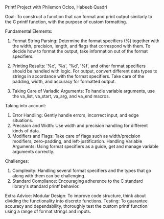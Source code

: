 Printf Project with Philemon Ocloo, Habeeb Quadri

Goal: To construct a function that can format and print output similarly to the C printf function, with the purpose of custom formatting.

Fundamental Elements:
1. Format String Parsing:
Determine the format specifiers (%) together with the width, precision, length, and flags that correspond with them.
To decide how to format the output, take information out of the format specifiers.

2. Printing Results:
'%c', '%s', '%d', '%f', and other format specifiers should be handled with logic.
For output, convert different data types to strings in accordance with the format specifiers.
Take care of the padding, width, and accuracy for formatted output.

3. Taking Care of Variadic Arguments:
To handle variable arguments, use the va_list, va_start, va_arg, and va_end macros.

Taking into account:
1. Error Handling: Gently handle errors, incorrect input, and edge situations.
2. Precision and Width: Use width and precision handling for different kinds of data.
3. Modifiers and Flags: Take care of flags such as width/precision modifiers, zero-padding, and left-justification.
Handling Variable Arguments: Using format specifiers as a guide, get and manage variable arguments correctly.


Challenges:
1. Complexity: Handling several format specifiers and the types that go along with them can be challenging.
2. Standard Compliance: Encouraging adherence to the C standard library's standard printf behavior.

Extra Advice:
Modular Design: To improve code structure, think about dividing the functionality into discrete functions.
Testing: To guarantee accuracy and dependability, thoroughly test the custom printf function using a range of format strings and inputs.
